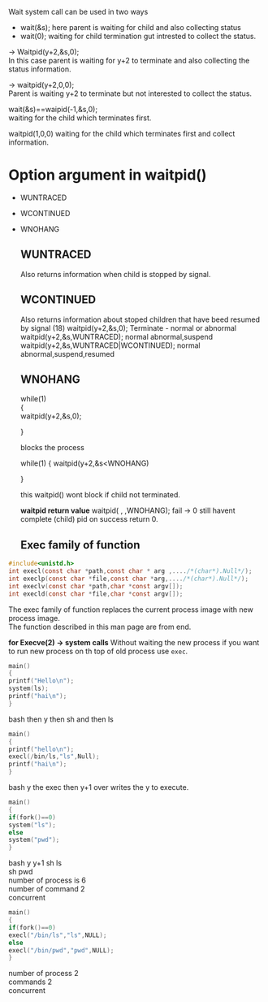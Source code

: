 Wait system call can be used in two ways    
- wait(&s);  here parent is waiting for child and also collecting status
- wait(0); waiting for child termination gut intrested  to collect the status.  

-> Waitpid(y+2,&s,0);  
In this case parent is waiting for y+2 to terminate and also collecting the status information.    

-> waitpid(y+2,0,0);    
Parent is waiting y+2 to terminate but not interested to collect the status.

wait(&s)==waipid(-1,&s,0);  
waiting for the child which terminates first.    

waitpid(1,0,0) waiting for the child which terminates first and collect information.  

  
# Option argument in waitpid()

- WUNTRACED
- WCONTINUED
- WNOHANG

  ## WUNTRACED

  Also returns information when child is stopped by signal.

  ## WCONTINUED

  Also returns information about stoped children that have beed resumed by signal (18)
  waitpid(y+2,&s,0);  Terminate - normal or abnormal  
  waitpid(y+2,&s,WUNTRACED);  normal abnormal,suspend  
  waitpid(y+2,&s,WUNTRACED|WCONTINUED); normal abnormal,suspend,resumed    

  ## WNOHANG

   while(1)  
  {  
  waitpid(y+2,&s,0);


  }  

  blocks the process

  while(1)
  {
  waitpid(y+2,&s<WNOHANG)

  }

  this waitpid() wont block if child not terminated.

  **waitpid return value**
  waitpid( , ,WNOHANG);
  fail -> 0 still havent complete (child)  pid on success return 0.

  ## Exec family of function

```c
#include<unistd.h>
int execl(const char *path,const char * arg ,..../*(char*).Null*/);
int execlp(const char *file,const char *arg,..../*(char*).Null*/);
int execlv(const char *path,char *const argv[]);
int execld(const char *file,char *const argv[]);
```

The exec family of function replaces the current process image with new process image.   
The function described in this man page are from end.

**for Execve(2) -> system calls**
Without waiting the new process if you want to run new process on th top of old process use `exec`.  

```c
main()
{
printf("Hello\n");
system(ls);
printf("hai\n");
}
```
bash then y then sh and then ls

```c
main()
{
printf("hello\n");
execl(/bin/ls,"ls",Null);
printf("hai\n");
}
```
bash y the exec then y+1 over writes the y to execute.  


```c
main()
{
if(fork()==0)
system("ls");
else
system("pwd");
}
```
bash y y+1 sh ls    
sh pwd   
number of process is 6    
number of command 2  
concurrent  


```c
main()
{
if(fork()==0)
execl("/bin/ls","ls",NULL);
else
execl("/bin/pwd","pwd",NULL);
}
```

number of process 2  
commands 2  
concurrent  

  

